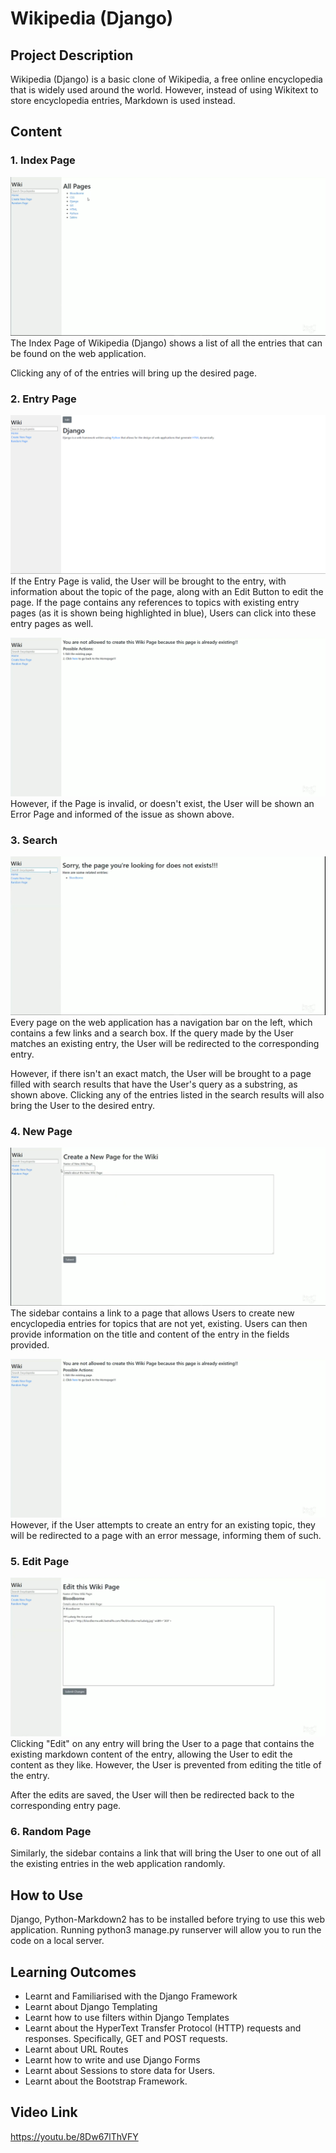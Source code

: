 # Wikipedia (Django)

## Project Description
Wikipedia (Django) is a basic clone of Wikipedia, a free online encyclopedia that is widely used around the world. However, instead of using Wikitext to store encyclopedia entries, Markdown is used instead.

## Content

### 1. Index Page
![Picture of Index Page](./Images/Index%20Page.png?raw=true "Index Page")
The Index Page of Wikipedia (Django) shows a list of all the entries that can be found on the web application. 

Clicking any of of the entries will bring up the desired page.

### 2. Entry Page
![Picture of an Encyclopedia Entry Page](./Images/Valid%20Entry%20Page.png?raw=true "Entry Page")
If the Entry Page is valid, the User will be brought to the entry, with information about the topic of the page, along with an Edit Button to edit the page. If the page contains any references to topics with existing entry pages (as it is shown being highlighted in blue), Users can click into these entry pages as well.

![Picture of Invalid Entry Page](./Images/Error%20in%20Creating%20Existing%20Page.png?raw=true "Invalid Page")
However, if the Page is invalid, or doesn't exist, the User will be shown an Error Page and informed of the issue as shown above.

### 3. Search
![Picture of Search Results](./Images/Search%20Results.png?raw=true "Search")
Every page on the web application has a navigation bar on the left, which contains a few links and a search box. If the query made by the User matches an existing entry, the User will be redirected to the corresponding entry. 

However, if there isn't an exact match, the User will be brought to a page filled with search results that have the User's query as a substring, as shown above. Clicking any of the entries listed in the search results will also bring the User to the desired entry.

### 4. New Page
![Picture of Creating a New Entry](./Images/Creating%20New%20Entry%20Page.png?raw=true "Creating New Page")
The sidebar contains a link to a page that allows Users to create new encyclopedia entries for topics that are not yet, existing. Users can then provide information on the title and content of the entry in the fields provided.

![Picture of Error](./Images/Error%20in%20Creating%20Existing%20Page.png?raw=true "Error in Creating New Page")
However, if the User attempts to create an entry for an existing topic, they will be redirected to a page with an error message, informing them of such.

### 5. Edit Page
![Picture of Edit Page](./Images/Editing%20Wiki%20Page.png?raw=true "Editing Entries")
Clicking "Edit" on any entry will bring the User to a page that contains the existing markdown content of the entry, allowing the User to edit the content as they like. However, the User is prevented from editing the title of the entry. 

After the edits are saved, the User will then be redirected back to the corresponding entry page.

### 6. Random Page
Similarly, the sidebar contains a link that will bring the User to one out of all the existing entries in the web application randomly.

## How to Use
Django, Python-Markdown2 has to be installed before trying to use this web application. Running python3 manage.py runserver will allow you to run the code on a local server.

## Learning Outcomes

* Learnt and Familiarised with the Django Framework
* Learnt about Django Templating
* Learnt how to use filters within Django Templates
* Learnt about the HyperText Transfer Protocol (HTTP) requests and responses. Specifically, GET and POST requests.
* Learnt about URL Routes
* Learnt how to write and use Django Forms
* Learnt about Sessions to store data for Users.
* Learnt about the Bootstrap Framework.

## Video Link
https://youtu.be/8Dw67lThVFY